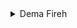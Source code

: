 
<details>
  <summary>Dema Fireh</summary>

### Kesê Yekemîn

#### Avanîya Lebatî

##### Erênî

Ez dibînim ko tu direcifî, gelo te sar e; em agir dadin.
Ez Şerlok Holmes im; ev jî hevalê min ê ezîz Wetsin e.


##### Neyînî

Ne ji ber sermayê ez direcifim

#### Avanîya Tebatî

##### Erênî

Jê re heta îro jî, di nav kurdan de Zend-avesta jî tê gotin.
Hin caran ev peyv ji bo mirovên mirî jî tê gotin.
Katolîk ew kesî ji dêra katolîk, ango roma-katolîk, re tê gotin.
Tê gotin ku Küçük ji arşîvên Fransî nivîsaran werdigerîne û wekî nêrînan xwe diweşîne.
Tê gotin ku li ser matematîkê pirtûkeke mazin nivîsandiya.
Di nav xalkê de weke vegotinekê tê gotin ku "Şahmaran deh hezar sal jîn bû. "


##### Neyînî

#### Avanîya Dançêker

##### Erênî

##### Neyînî


### Kesê Duyemîn

#### Avanîya Lebatî

##### Erênî

##### Neyînî

#### Avanîya Tebatî

##### Erênî

##### Neyînî

#### Avanîya Dançêker

##### Erênî

##### Neyînî

### Kesê Sêyemîn

#### Avanîya Lebatî

##### Erênî

##### Neyînî

#### Avanîya Tebatî

##### Erênî

##### Neyînî

#### Avanîya Dançêker

##### Erênî

##### Neyînî


